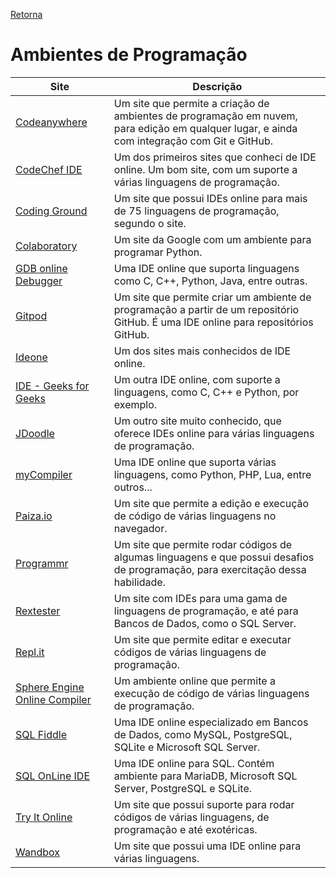 [Retorna](../README.md)

# Ambientes de Programação

| Site                                                                 | Descrição                                                                                                                                   |
|----------------------------------------------------------------------|---------------------------------------------------------------------------------------------------------------------------------------------|
| [Codeanywhere](https://codeanywhere.com/)                            | Um site que permite a criação de ambientes de programação em nuvem, para edição em qualquer lugar, e ainda com integração com Git e GitHub. |
| [CodeChef IDE](https://www.codechef.com/ide)                         | Um dos primeiros sites que conheci de IDE online. Um bom site, com um suporte a várias linguagens de programação.                           |
| [Coding Ground](https://www.tutorialspoint.com/codingground.htm)     | Um site que possui IDEs online para mais de 75 linguagens de programação, segundo o site.                                                   |
| [Colaboratory](https://colab.research.google.com/)                   | Um site da Google com um ambiente para programar Python.                                                                                    |
| [GDB online Debugger](https://www.onlinegdb.com/)                    | Uma IDE online que suporta linguagens como C, C++, Python, Java, entre outras.                                                              |
| [Gitpod](https://www.gitpod.io/)                                     | Um site que permite criar um ambiente de programação a partir de um repositório GitHub. É uma IDE online para repositórios GitHub.          |
| [Ideone](https://ideone.com/)                                        | Um dos sites mais conhecidos de IDE online.                                                                                                 |
| [IDE - Geeks for Geeks](https://ide.geeksforgeeks.org/)              | Um outra IDE online, com suporte a linguagens, como C, C++ e Python, por exemplo.                                                           |
| [JDoodle](https://www.jdoodle.com/)                                  | Um outro site muito conhecido, que oferece IDEs online para várias linguagens de programação.                                               |
| [myCompiler](https://www.mycompiler.io/)                             | Uma IDE online que suporta várias linguagens, como Python, PHP, Lua, entre outros...                                                        |
| [Paiza.io](https://paiza.io/en)                                      | Um site que permite a edição e execução de código de várias linguagens no navegador.                                                        |
| [Programmr](http://www.programmr.com/)                               | Um site que permite rodar códigos de algumas linguagens e que possui desafios de programação, para exercitação dessa habilidade.            |
| [Rextester](https://rextester.com/)                                  | Um site com IDEs para uma gama de linguagens de programação, e até para Bancos de Dados, como o SQL Server.                                 |
| [Repl.it](https://repl.it/)                                          | Um site que permite editar e executar códigos de várias linguagens de programação.                                                          |
| [Sphere Engine Online Compiler](https://sphere-engine.com/compilers) | Um ambiente online que permite a execução de código de várias linguagens de programação.                                                    |
| [SQL Fiddle](http://sqlfiddle.com/)                                  | Uma IDE online especializado em Bancos de Dados, como MySQL, PostgreSQL, SQLite e Microsoft SQL Server.                                     |
| [SQL OnLine IDE](https://sqliteonline.com/)                          | Uma IDE online para SQL. Contém ambiente para MariaDB, Microsoft SQL Server, PostgreSQL e SQLite.                                           |
| [Try It Online](https://tio.run/#)                                   | Um site que possui suporte para rodar códigos de várias linguagens, de programação e até exotéricas.                                        |
| [Wandbox](https://wandbox.org/)                                      | Um site que possui uma IDE online para várias linguagens.                                                                                   |